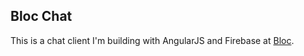 ## Bloc Chat

This is a chat client I'm building with AngularJS and Firebase at [Bloc](https://www.bloc.io).
